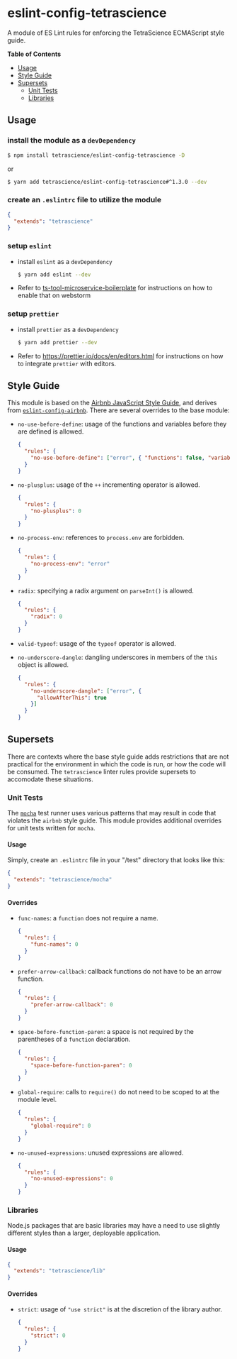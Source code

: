 # eslint-config-tetrascience

A module of ES Lint rules for enforcing the TetraScience ECMAScript style guide.

__Table of Contents__

* [Usage](#usage)
* [Style Guide](#style-guide)
* [Supersets](#supersets)
  + [Unit Tests](#unit-tests)
  + [Libraries](#libraries)

## Usage

### install the module as a `devDependency`

```sh
$ npm install tetrascience/eslint-config-tetrascience -D
```

or

```sh
$ yarn add tetrascience/eslint-config-tetrascience#^1.3.0 --dev
```

### create an `.eslintrc` file to utilize the module

```json
{
  "extends": "tetrascience"
}
```

### setup `eslint`
* install `eslint` as a `devDependency`

  ```sh
  $ yarn add eslint --dev
  ```

* Refer to [ts-tool-microservice-boilerplate](https://github.com/tetrascience/ts-tool-microservice-boilerplate#setup) for instructions on how to enable that on webstorm

### setup `prettier`

* install `prettier` as a `devDependency`
  ```sh
  $ yarn add prettier --dev
  ```

* Refer to https://prettier.io/docs/en/editors.html for instructions
  on how to integrate `prettier` with editors.

## Style Guide

This module is based on the [Airbnb JavaScript Style Guide](https://github.com/airbnb/javascript), and derives from [`eslint-config-airbnb`](https://www.npmjs.com/package/eslint-config-airbnb).  There are several overrides to the base module:

* `no-use-before-define`: usage of the functions and variables before they are defined is allowed.

  ```json
  {
    "rules": {
      "no-use-before-define": ["error", { "functions": false, "variables": false }]
    }
  }
  ```

* `no-plusplus`: usage of the `++` incrementing operator is allowed.

  ```json
  {
    "rules": {
      "no-plusplus": 0
    }
  }
  ```

* `no-process-env`: references to `process.env` are forbidden.

  ```json
  {
    "rules": {
      "no-process-env": "error"
    }
  }
  ```

* `radix`: specifying a radix argument on `parseInt()` is allowed.

  ```json
  {
    "rules": {
      "radix": 0
    }
  }
  ```

* `valid-typeof`: usage of the `typeof` operator is allowed.

* `no-underscore-dangle`: dangling underscores in members of the
  `this` object is allowed.

  ```json
  {
    "rules": {
      "no-underscore-dangle": ["error", {
        "allowAfterThis": true
      }]
    }
  }
  ```

## Supersets

There are contexts where the base style guide adds restrictions that are not practical for the environment in which the code is run, or how the code will be consumed.  The `tetrascience` linter rules provide supersets to accomodate these situations.

### Unit Tests

The [`mocha`](https://mochajs.org/) test runner uses various patterns that may result in code that violates the `airbnb` style guide.  This module provides additional overrides for unit tests written for `mocha`.

#### Usage

Simply, create an `.eslintrc` file in your "/test" directory that looks like this:

```json
{
  "extends": "tetrascience/mocha"
}
```

#### Overrides

* `func-names`: a `function` does not require a name.

  ```json
  {
    "rules": {
      "func-names": 0
    }
  }
  ```

* `prefer-arrow-callback`: callback functions do not have to be an arrow function.

  ```json
  {
    "rules": {
      "prefer-arrow-callback": 0
    }
  }
  ```

* `space-before-function-paren`: a space is not required by the parentheses of a `function` declaration.

  ```json
  {
    "rules": {
      "space-before-function-paren": 0
    }
  }
  ```

* `global-require`: calls to `require()` do not need to be scoped to at the module level.

  ```json
  {
    "rules": {
      "global-require": 0
    }
  }
  ```

* `no-unused-expressions`: unused expressions are allowed.

  ```json
  {
    "rules": {
      "no-unused-expressions": 0
    }
  }
  ```

### Libraries

Node.js packages that are basic libraries may have a need to use slightly different styles than a larger, deployable application.

#### Usage

```json
{
  "extends": "tetrascience/lib"
}
```

#### Overrides

* `strict`: usage of `"use strict"` is at the discretion of the library author.

  ```json
  {
    "rules": {
      "strict": 0
    }
  }
  ```
